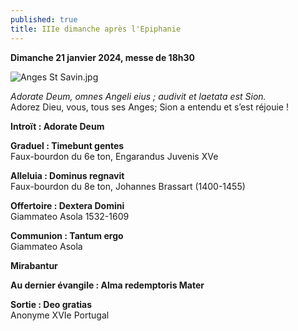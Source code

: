 ```yaml
---
published: true
title: IIIe dimanche après l'Epiphanie
---
```

**Dimanche 21 janvier 2024, messe de 18h30**

![Anges St Savin.jpg]({{site.baseurl}}/images/Anges%20St%20Savin.jpg)

*Adorate Deum, omnes Angeli eius ; audivit et laetata est Sion.*  
Adorez Dieu, vous, tous ses Anges; Sion a entendu et s’est réjouie !

**Introït : Adorate Deum**

**Graduel : Timebunt gentes**  
Faux-bourdon du 6e ton, Engarandus Juvenis XVe

**Alleluia : Dominus regnavit**  
Faux-bourdon du 8e ton, Johannes Brassart (1400-1455)

**Offertoire : Dextera Domini**  
Giammateo Asola 1532-1609

**Communion : Tantum ergo**  
Giammateo Asola

**Mirabantur**

**Au dernier évangile : Alma redemptoris Mater**

**Sortie : Deo gratias**  
Anonyme XVIe Portugal

